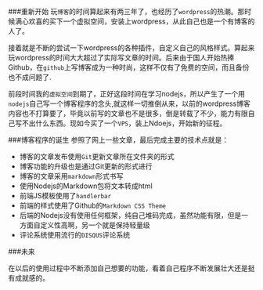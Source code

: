 ###重新开始
玩`博客`的时间算起来有两三年了，也经历了`wordpress`的热潮。那时候满心欢喜的买下一个虚拟空间，安装上wordpress，从此自己也是一个有博客的人了。

接着就是不断的尝试一下wordpress的各种插件，自定义自己的风格样式。算起来玩wordpress的时间大大超过了实际写文章的时间。后来由于国人开始热捧Github，在`github`上写博客成为一种时尚，这样不仅有了免费的空间，而且备份也不成问题了.

前段时间我的`虚拟空间`到期了，正好这段时间在学习nodejs，所以产生了一个用`nodejs`自己写一个博客程序的念头,就这样一切推倒从来，以前的wordpress博客内容也不打算要了，毕竟以前写的文章也不是很多，倒是转载了不少，能力有限自己写不出什么东西。现如今买了一个`VPS`，装上Ndoejs，开始新的征程。

###博客程序的诞生
参照了网上一些文章，最后完成主要的技术点就是：

* 博客的文章发布使用`Git`更新文章所在文件夹的形式
* 博客功能的升级也是通过Git更新的形式进行
* 博客的文章采用`markdown`形式书写
* 使用Nodejs的Markdown包将文本转成html
* 前端JS模板使用了`handlerbar`
* 前端的样式使用了Github的`Markdown CSS Theme`
* 后端的Nodejs没有使用任何框架，纯自己堆码完成，虽然功能有限，但是一方面自定义性高啊，另一个就是保持轻量级
* 评论系统使用流行的`DISQUS`评论系统


###未来

在以后的使用过程中不断添加自己想要的功能，看着自己程序不断发展壮大还是挺有成就感的。